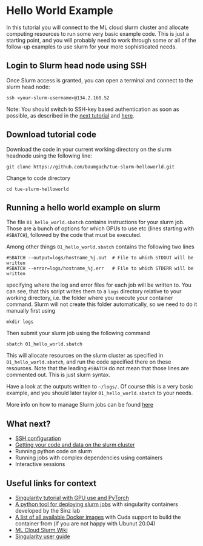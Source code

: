 # Hello World Example

In this tutorial you will connect to the ML cloud slurm cluster and allocate computing resources to run some very basic example code. This is just a starting point, and you will probably need to work through some or all of the follow-up examples to use slurm for your more sophisticated needs.


## Login to Slurm head node using SSH


Once Slurm access is granted, you can open a terminal and connect to the slurm head node:

````
ssh <your-slurm-username>@134.2.168.52
````

Note: You should switch to SSH-key based authentication as soon as possible, as described in the [next tutorial](../02_ssh_config/02_ssh_config.md) and [here](https://gitlab.mlcloud.uni-tuebingen.de/doku/public/-/wikis/Slurm#login-and-access).

## Download tutorial code

Download the code in your current working directory on the slurm headnode using the following line:

````
git clone https://github.com/baumgach/tue-slurm-helloworld.git
````

Change to code directory

````
cd tue-slurm-helloworld
````

## Running a hello world example on slurm

The file `01_hello_world.sbatch` contains instructions for your slurm job. Those are a bunch of options for which GPUs to use etc (lines starting with `#SBATCH`), followed by the code that must be executed.

Among other things `01_hello_world.sbatch` contains the following two lines

````
#SBATCH --output=logs/hostname_%j.out  # File to which STDOUT will be written
#SBATCH --error=logs/hostname_%j.err   # File to which STDERR will be written
````
specifying where the log and error files for each job will be written to. You can see, that this script writes them to a `logs` directory relative to your working directory, i.e. the folder where you execute your container command. Slurm will not create this folder automatically, so we need to do it manually first using

````
mkdir logs
````

Then submit your slurm job using the following command

````
sbatch 01_hello_world.sbatch
````

This will allocate resources on the slurm cluster as specified in `01_hello_world.sbatch`, and run the code specified there on these resources. Note that the leading `#SBATCH` do not mean that those lines are commented out. This is just slurm syntax.

Have a look at the outputs written to `~/logs/`.
Of course this is a very basic example, and you should later taylor `01_hello_world.sbatch` to your needs.

More info on how to manage Slurm jobs can be found [here](https://gitlab.mlcloud.uni-tuebingen.de/doku/public/-/wikis/Slurm)

## What next?

- [SSH configuration](./02_ssh_config.md)
- [Getting your code and data on the slurm cluster](./03_file_transfer.md)
- Running python code on slurm
- Running jobs with complex dependencies using containers
- Interactive sessions

## Useful links for context

 - [Singularity tutorial with GPU use and PyTorch](https://github.com/bdusell/singularity-tutorial)
 - [A python tool for deploying slurm jobs](https://github.com/sinzlab/tue-slurm/) with singularity containers developed by the Sinz lab
 - [A list of all available Docker images](https://hub.docker.com/r/nvidia/cuda/) with Cuda support to build the container from (if you are not happy with Ubunut 20.04)
 - [ML Cloud Slurm Wiki](https://gitlab.mlcloud.uni-tuebingen.de/doku/public/-/wikis/Slurm)
 - [Singularity user guide](https://sylabs.io/guides/3.7/user-guide/)

